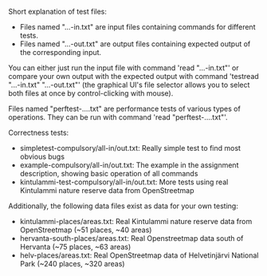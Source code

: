Short explanation of test files:
- Files named "...-in.txt" are input files containing commands for different tests.
- Files named "...-out.txt" are output files containing expected output of the corresponding input.

You can either just run the input file with command 'read "...-in.txt"' or compare your own output with the expected output with command 'testread "...-in.txt" "...-out.txt"' (the graphical UI's file selector allows you to select both files at once by control-clicking with mouse).

Files named "perftest-....txt" are performance tests of various types of operations. They can be run with command
'read "perftest-....txt"'.

Correctness tests:
- simpletest-compulsory/all-in/out.txt: Really simple test to find most obvious bugs
- example-compulsory/all-in/out.txt: The example in the assignment description, showing basic operation of all commands
- kintulammi-test-compulsory/all-in/out.txt: More tests using real Kintulammi nature reserve data from OpenStreetmap

Additionally, the following data files exist as data for your own testing:
- kintulammi-places/areas.txt: Real Kintulammi nature reserve data from OpenStreetmap (~51 places, ~40 areas)
- hervanta-south-places/areas.txt: Real Openstreetmap data south of Hervanta (~75 places, ~63 areas)
- helv-places/areas.txt: Real OpenStreetmap data of Helvetinjärvi National Park (~240 places, ~320 areas)

